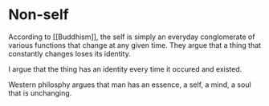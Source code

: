 # Non-self

According to [[Buddhism]], the self is simply an everyday conglomerate of various functions that change at any given time. They argue that a thing that constantly changes loses its identity.

I argue that the thing has an identity every time it occured and existed.

Western philosphy argues that man has an essence, a self, a mind, a soul that is unchanging.

